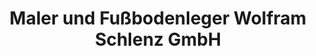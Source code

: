 ---
title: "Maler und Fußbodenleger Wolfram Schlenz GmbH"
url: /rostock/maler-und-fussbodenleger-wolfram-schlenz-gmbh/
shop: Farben
---
